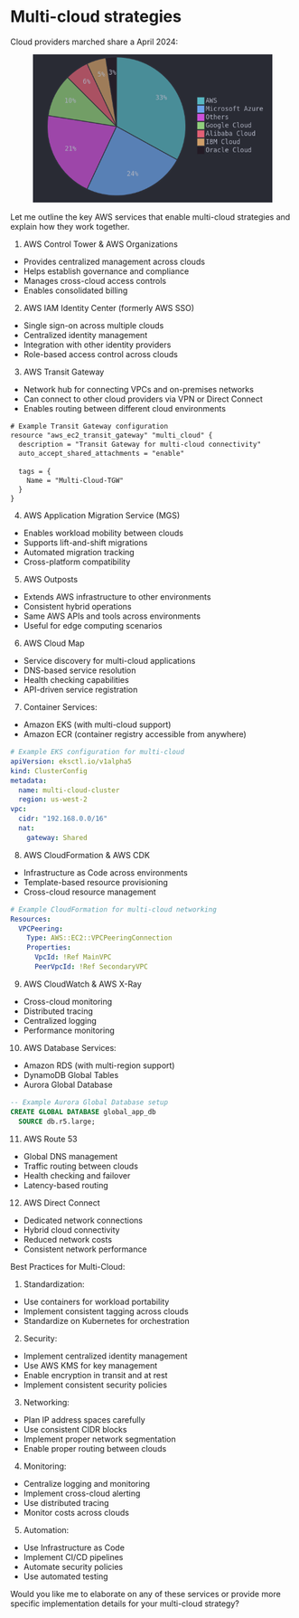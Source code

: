 # Multi-cloud strategies

Cloud providers marched share a April 2024:

<figure><img src="../.gitbook/assets/image (143).png" alt=""><figcaption></figcaption></figure>

Let me outline the key AWS services that enable multi-cloud strategies and explain how they work together.

1. AWS Control Tower & AWS Organizations

* Provides centralized management across clouds
* Helps establish governance and compliance
* Manages cross-cloud access controls
* Enables consolidated billing

2. AWS IAM Identity Center (formerly AWS SSO)

* Single sign-on across multiple clouds
* Centralized identity management
* Integration with other identity providers
* Role-based access control across clouds

3. AWS Transit Gateway

* Network hub for connecting VPCs and on-premises networks
* Can connect to other cloud providers via VPN or Direct Connect
* Enables routing between different cloud environments

```hcl
# Example Transit Gateway configuration
resource "aws_ec2_transit_gateway" "multi_cloud" {
  description = "Transit Gateway for multi-cloud connectivity"
  auto_accept_shared_attachments = "enable"
  
  tags = {
    Name = "Multi-Cloud-TGW"
  }
}
```

4. AWS Application Migration Service (MGS)

* Enables workload mobility between clouds
* Supports lift-and-shift migrations
* Automated migration tracking
* Cross-platform compatibility

5. AWS Outposts

* Extends AWS infrastructure to other environments
* Consistent hybrid operations
* Same AWS APIs and tools across environments
* Useful for edge computing scenarios

6. AWS Cloud Map

* Service discovery for multi-cloud applications
* DNS-based service resolution
* Health checking capabilities
* API-driven service registration

7. Container Services:

* Amazon EKS (with multi-cloud support)
* Amazon ECR (container registry accessible from anywhere)

```yaml
# Example EKS configuration for multi-cloud
apiVersion: eksctl.io/v1alpha5
kind: ClusterConfig
metadata:
  name: multi-cloud-cluster
  region: us-west-2
vpc:
  cidr: "192.168.0.0/16"
  nat:
    gateway: Shared
```

8. AWS CloudFormation & AWS CDK

* Infrastructure as Code across environments
* Template-based resource provisioning
* Cross-cloud resource management

```yaml
# Example CloudFormation for multi-cloud networking
Resources:
  VPCPeering:
    Type: AWS::EC2::VPCPeeringConnection
    Properties:
      VpcId: !Ref MainVPC
      PeerVpcId: !Ref SecondaryVPC
```

9. AWS CloudWatch & AWS X-Ray

* Cross-cloud monitoring
* Distributed tracing
* Centralized logging
* Performance monitoring

10. AWS Database Services:

* Amazon RDS (with multi-region support)
* DynamoDB Global Tables
* Aurora Global Database

```sql
-- Example Aurora Global Database setup
CREATE GLOBAL DATABASE global_app_db
  SOURCE db.r5.large;
```

11. AWS Route 53

* Global DNS management
* Traffic routing between clouds
* Health checking and failover
* Latency-based routing

12. AWS Direct Connect

* Dedicated network connections
* Hybrid cloud connectivity
* Reduced network costs
* Consistent network performance

Best Practices for Multi-Cloud:

1. Standardization:

* Use containers for workload portability
* Implement consistent tagging across clouds
* Standardize on Kubernetes for orchestration

2. Security:

* Implement centralized identity management
* Use AWS KMS for key management
* Enable encryption in transit and at rest
* Implement consistent security policies

3. Networking:

* Plan IP address spaces carefully
* Use consistent CIDR blocks
* Implement proper network segmentation
* Enable proper routing between clouds

4. Monitoring:

* Centralize logging and monitoring
* Implement cross-cloud alerting
* Use distributed tracing
* Monitor costs across clouds

5. Automation:

* Use Infrastructure as Code
* Implement CI/CD pipelines
* Automate security policies
* Use automated testing

Would you like me to elaborate on any of these services or provide more specific implementation details for your multi-cloud strategy?
